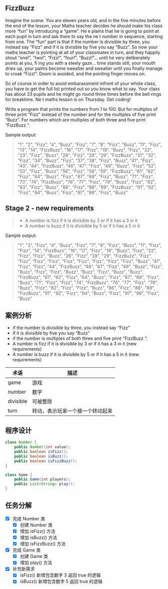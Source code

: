 ## FizzBuzz
Imagine the scene. You are eleven years old, and in the five minutes before the end of the lesson, your Maths teacher decides he should make his class more “fun” by introducing a “game”. He e plains that he is going to point at each pupil in turn and ask them to say the ne t number in sequence, starting from one. The “fun” part is that if the number is divisible by three, you instead say “Fizz” and if it is divisible by five you say “Buzz”. So now your maths teacher is pointing at all of your classmates in turn, and they happily shout “one!”, “two!”, “Fizz!”, “four!”, “Buzz!”… until he very deliberately points at you, fi ing you with a steely gaze… time stands still, your mouth dries up, your palms become sweatier and sweatier until you finally manage to croak “Fizz!”. Doom is avoided, and the pointing finger moves on.

So of course in order to avoid embarassment infront of your whole class, you have to get the full list printed out so you know what to say. Your class has about 33 pupils and he might go round three times before the bell rings for breaktime. Ne t maths lesson is on Thursday. Get coding!

Write a program that prints the numbers from 1 to 100. But for multiples of three print “Fizz” instead of the number and for the multiples of five print “Buzz”. For numbers which are multiples of both three and five print “FizzBuzz “.

Sample output:
> "1", "2", "Fizz", "4", "Buzz", "Fizz", "7", "8", "Fizz", "Buzz", 
"11", "Fizz", "13", "14", "FizzBuzz", "16", "17", "Fizz", "19", "Buzz", 
"Fizz", "22", "23", "Fizz", "Buzz", "26", "Fizz", "28", "29", "FizzBuzz", 
"31", "32", "Fizz", "34", "Buzz", "Fizz", "37", "38", "Fizz", "Buzz", "41", 
"Fizz", "43", "44", "FizzBuzz", "46", "47", "Fizz", "49", "Buzz", 
"Fizz", "52", "53", "Fizz", "Buzz", "56", "Fizz", "58", "59", "FizzBuzz", 
"61", "62", "Fizz", "64", "Buzz", "Fizz", "67", "68", "Fizz", "Buzz", 
"71", "Fizz", "73", "74", "FizzBuzz", "76", "77", "Fizz", "79", "Buzz", 
"Fizz", "82", "83", "Fizz", "Buzz", "86", "Fizz", "88", "89", "FizzBuzz",
"91", "92", "Fizz", "94", "Buzz", "Fizz", "97", "98", "Fizz", "Buzz" 

## Stage 2 - new requirements
> * A number is fizz if it is divisible by 3 or if it has a 3 in it
> * A number is buzz if it is divisible by 5 or if it has a 5 in it

Sample output:
> "1", "2", "Fizz", "4", "Buzz", "Fizz", "7", "8", "Fizz", "Buzz",
"11", "Fizz", "Fizz", "14", "FizzBuzz", "16", "17", "Fizz", "19", "Buzz",
"Fizz", "22", "Fizz", "Fizz", "Buzz", "26", "Fizz", "28", "29", "FizzBuzz",
"Fizz", "Fizz", "Fizz", "Fizz", "Fizz", "Fizz", "Fizz", "Fizz", "Fizz", "Buzz", "41",
"Fizz", "Fizz", "44", "FizzBuzz", "46", "47", "Fizz", "49", "Buzz",
"Fizz", "Buzz", "Fizz", "Fizz", "Buzz", "Buzz", "Fizz", "Buzz", "Buzz", "FizzBuzz",
"61", "62", "Fizz", "64", "Buzz", "Fizz", "67", "68", "Fizz", "Buzz",
"71", "Fizz", "Fizz", "74", "FizzBuzz", "76", "77", "Fizz", "79", "Buzz",
"Fizz", "82", "Fizz", "Fizz", "Buzz", "86", "Fizz", "88", "89", "FizzBuzz",
"91", "92", "Fizz", "94", "Buzz", "Fizz", "97", "98", "Fizz", "Buzz"

## 案例分析
- if the number is divisible by three, you instead say “Fizz” 
- if it is divisible by five you say “Buzz”
- if the number is multiples of both three and five print “FizzBuzz “.
- A number is fizz if it is divisible by 3 or if it has a 3 in it (new requirements)
- A number is buzz if it is divisible by 5 or if it has a 5 in it (new requirements)


|术语|描述|
|----|----|
|game|游戏|
|number|数字|
|divisible|可被整除|
|turn|转动，表示玩家一个接一个转动起来|

## 程序设计
```java
class Number {
    public Number(int value);
    public boolean isFizz();
    public boolean isBuzz();
    public boolean isFizzBuzz();
}

class Game {
    public Game(int players);
    public List<String> play();
}
```

## 任务分解
- [x] 完成 Number 类
    - [x] 创建 Number 类
    - [x] 增加 isFizz() 方法
    - [x] 增加 isBuzz() 方法
    - [x] 增加 isFizzBuzz() 方法
- [x] 完成 Game 类
    - [x] 创建 Game 类
    - [x] 增加 play() 方法
- [x] 补充新需求
    - [x] isFizz() 新增包含数字 3 返回 true 的逻辑 
    - [x] isBuzz() 新增包含数字 5 返回 true 的逻辑 